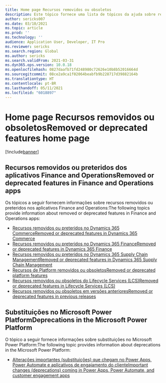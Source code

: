 ```yaml
---
title: Home page Recursos removidos ou obsoletos
description: Este tópico fornece uma lista de tópicos da ajuda sobre recursos preteridos nos aplicativos Finance and Operations.
author: sericks007
ms.date: 03/10/2021
ms.topic: article
ms.prod: ''
ms.technology: ''
audience: Application User, Developer, IT Pro
ms.reviewer: sericks
ms.search.region: Global
ms.author: sericks
ms.search.validFrom: 2021-03-31
ms.dyn365.ops.version: 10.0.18
ms.openlocfilehash: 0827daafb71fd248980c72626e10b8b52016664d
ms.sourcegitcommit: 08ce2a9ca1f02064beabfb9b228717d39882164b
ms.translationtype: HT
ms.contentlocale: pt-BR
ms.lasthandoff: 05/11/2021
ms.locfileid: "6018897"
---
```

# <a name="removed-or-deprecated-features-home-page"></a><span data-ttu-id="69db3-103">Home page Recursos removidos ou obsoletos</span><span class="sxs-lookup"><span data-stu-id="69db3-103">Removed or deprecated features home page</span></span>

[!include[banner](../includes/banner.md)]

## <a name="removed-or-deprecated-features-in-finance-and-operations-apps"></a><span data-ttu-id="69db3-104">Recursos removidos ou preteridos dos aplicativos Finance and Operations</span><span class="sxs-lookup"><span data-stu-id="69db3-104">Removed or deprecated features in Finance and Operations apps</span></span>
<span data-ttu-id="69db3-105">Os tópicos a seguir fornecem informações sobre recursos removidos ou preteridos nos aplicativos Finance and Operations:</span><span class="sxs-lookup"><span data-stu-id="69db3-105">The following topics provide information about removed or deprecated features in Finance and Operations apps:</span></span>

- [<span data-ttu-id="69db3-106">Recursos removidos ou preteridos no Dynamics 365 Commerce</span><span class="sxs-lookup"><span data-stu-id="69db3-106">Removed or deprecated features in Dynamics 365 Commerce</span></span>](../../../commerce/get-started/removed-deprecated-features-commerce.md)
- [<span data-ttu-id="69db3-107">Recursos removidos ou preteridos no Dynamics 365 Finance</span><span class="sxs-lookup"><span data-stu-id="69db3-107">Removed or deprecated features in Dynamics 365 Finance</span></span>](../../../finance/get-started/removed-deprecated-features-finance.md)
- [<span data-ttu-id="69db3-108">Recursos removidos ou preteridos no Dynamics 365 Supply Chain Management</span><span class="sxs-lookup"><span data-stu-id="69db3-108">Removed or deprecated features in Dynamics 365 Supply Chain Management</span></span>](../../../supply-chain/get-started/removed-deprecated-features-scm-updates.md)
- [<span data-ttu-id="69db3-109">Recursos de Platform removidos ou obsoletos</span><span class="sxs-lookup"><span data-stu-id="69db3-109">Removed or deprecated platform features</span></span>](../../dev-itpro/get-started/removed-deprecated-features-platform-updates.md)
- [<span data-ttu-id="69db3-110">Recursos removidos ou obsoletos do Lifecycle Services (LCS)</span><span class="sxs-lookup"><span data-stu-id="69db3-110">Removed or deprecated features in Lifecycle Services (LCS)</span></span>](../../dev-itpro/lifecycle-services/removed-deprecated-features.md)
- [<span data-ttu-id="69db3-111">Recursos removidos ou obsoletos em versões anteriores</span><span class="sxs-lookup"><span data-stu-id="69db3-111">Removed or deprecated features in previous releases</span></span>](../../dev-itpro/migration-upgrade/deprecated-features.md)

## <a name="deprecations-in-the-microsoft-power-platform"></a><span data-ttu-id="69db3-112">Substituições no Microsoft Power Platform</span><span class="sxs-lookup"><span data-stu-id="69db3-112">Deprecations in the Microsoft Power Platform</span></span>
<span data-ttu-id="69db3-113">O tópico a seguir fornece informações sobre substituições no Microsoft Power Platform:</span><span class="sxs-lookup"><span data-stu-id="69db3-113">The following topic provides information about deprecations in the Microsoft Power Platform:</span></span>

- [<span data-ttu-id="69db3-114">Alterações importantes (substituições) que chegam no Power Apps, Power Automate e aplicativos de engajamento do cliente</span><span class="sxs-lookup"><span data-stu-id="69db3-114">Important changes (deprecations) coming in Power Apps, Power Automate, and customer engagement apps</span></span>](/power-platform/important-changes-coming)